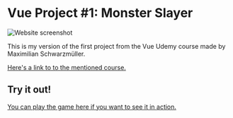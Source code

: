 

# Vue Project #1: Monster Slayer

![Website screenshot](https://screenshots.firefox.com/6zuF3y1gyOhvrG6G/kurolox.github.io)

This is my version of the first project from the Vue Udemy course made by Maximilian Schwarzmüller.

[Here's a link to to the mentioned course.](https://www.udemy.com/vuejs-2-the-complete-guide)

## Try it out!

[You can play the game here if you want to see it in action.](https://kurolox.github.io/monsterSlayer/)